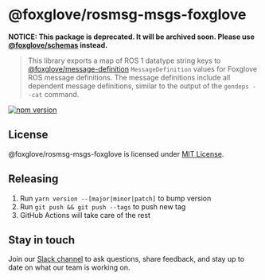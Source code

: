 # @foxglove/rosmsg-msgs-foxglove

**NOTICE: This package is deprecated. It will be archived soon. Please use [@foxglove/schemas](https://github.com/foxglove/schemas) instead.**

> This library exports a map of ROS 1 datatype string keys to [@foxglove/message-definition](https://github.com/foxglove/message-definition) `MessageDefinition` values for Foxglove ROS message definitions. The message definitions include all dependent message definitions, similar to the output of the `gendeps --cat` command.

[![npm version](https://img.shields.io/npm/v/@foxglove/rosmsg-msgs-foxglove.svg?style=flat)](https://www.npmjs.com/package/@foxglove/rosmsg-msgs-foxglove)

## License

@foxglove/rosmsg-msgs-foxglove is licensed under [MIT License](https://opensource.org/licenses/MIT).

## Releasing

1. Run `yarn version --[major|minor|patch]` to bump version
2. Run `git push && git push --tags` to push new tag
3. GitHub Actions will take care of the rest

## Stay in touch

Join our [Slack channel](https://foxglove.dev/join-slack) to ask questions, share feedback, and stay up to date on what our team is working on.
